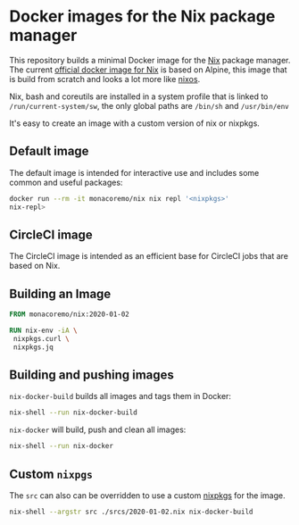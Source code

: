 
# Docker images for the Nix package manager

This repository builds a minimal Docker image for the
[Nix](https://nixos.org/nix) package manager.  The current [official docker
image for Nix](https://hub.docker.com/r/nixos/nix/) is based on Alpine, this
image that is build from scratch and looks a lot more like
[nixos](https://nixos.org/nixos).

Nix, bash and coreutils are installed in a system profile that is linked to
`/run/current-system/sw`, the only global paths are `/bin/sh` and
`/usr/bin/env`

It's easy to create an image with a custom version of nix or nixpkgs.

## Default image

The default image is intended for interactive use and includes some common and
useful packages:

```sh
docker run --rm -it monacoremo/nix nix repl '<nixpkgs>'
nix-repl>

```

## CircleCI image

The CircleCI image is intended as an efficient base for CircleCI jobs that are
based on Nix.

## Building an Image

```Dockerfile
FROM monacoremo/nix:2020-01-02

RUN nix-env -iA \
 nixpkgs.curl \
 nixpkgs.jq

```

## Building and pushing images

`nix-docker-build` builds all images and tags them in Docker:

```sh
nix-shell --run nix-docker-build

```

`nix-docker` will build, push and clean all images:

```sh
nix-shell --run nix-docker

```

## Custom `nixpgs`

The `src` can also can be overridden to use a custom
[nixpkgs](https://github.com/NixOS/nixpkgs) for the image.

```sh
nix-shell --argstr src ./srcs/2020-01-02.nix nix-docker-build

```
